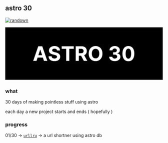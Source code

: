 ## astro 30

[![randown](https://aqclf.xyz/randown/randown.svg)](https://aqclf.xyz/randown?username=aquaticcalf&reponame=astro30)

![astro30](astro30.png)

### what

30 days of making pointless stuff using astro

each day a new project starts and ends ( hopefully )

### progress

01/30 -> [`urllru`](https://github.com/aquaticcalf/urllru) -> a url shortner using astro db